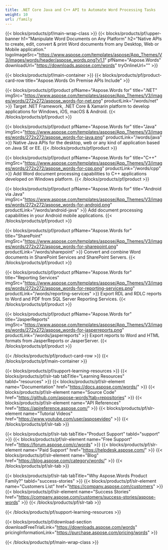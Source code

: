 ```yaml
---
title: .NET Core Java and C++ API to Automate Word Processing Tasks 
weight: 10
url: /family
---
```


{{< blocks/products/pf/main-wrap-class >}}
{{< blocks/products/pf/upper-banner h1="Manipulate Word Documents on Any Platform" h2="Native APIs to create, edit, convert & print Word documents from any Desktop, Web or Mobile application." logoImageSrc="https://www.aspose.com/templates/aspose/App_Themes/V3/images/words/header/aspose_words.png?v1.1" pfName="Aspose.Words" downloadUrl="https://downloads.aspose.com/words" tryOnlineUrl="" >}}

{{< blocks/products/pf/main-container >}}
{{< blocks/products/pf/product-card-row title="Aspose.Words On Premise APIs Include" >}}

{{< blocks/products/pf/product pfName="Aspose.Words for" title=".NET" imgSrc="https://www.aspose.com/templates/aspose/App_Themes/V3/images/words/272x272/aspose_words-for-net.png" productLink="/words/net" >}}
Target .NET Framework, .NET Core & Xamarin platform to develop applications for Windows, iOS, macOS & Android.
{{< /blocks/products/pf/product >}}

{{< blocks/products/pf/product pfName="Aspose.Words for" title="Java" imgSrc="https://www.aspose.com/templates/aspose/App_Themes/V3/images/words/272x272/aspose_words-for-java.png" productLink="/words/java" >}}
Native Java APIs for the desktop, web or any kind of application based on Java SE or EE.
{{< /blocks/products/pf/product >}}

{{< blocks/products/pf/product pfName="Aspose.Words for" title="C++" imgSrc="https://www.aspose.com/templates/aspose/App_Themes/V3/images/words/272x272/aspose_words-for-cpp.png" productLink="/words/cpp" >}}
Add Word document processing capabilities to C++ applications developed on Windows platform.
{{< /blocks/products/pf/product >}}

{{< blocks/products/pf/product pfName="Aspose.Words for" title="Android via Java" imgSrc="https://www.aspose.com/templates/aspose/App_Themes/V3/images/words/272x272/aspose_words-for-android.png" productLink="/words/android-java" >}}
Add document processing capabilities in your Android mobile applications.
{{< /blocks/products/pf/product >}}

{{< blocks/products/pf/product pfName="Aspose.Words for" title="SharePoint" imgSrc="https://www.aspose.com/templates/aspose/App_Themes/V3/images/words/272x272/aspose_words-for-sharepoint.png" productLink="/words/sharepoint" >}}
Convert and combine Word documents in SharePoint Services and SharePoint Servers.
{{< /blocks/products/pf/product >}}

{{< blocks/products/pf/product pfName="Aspose.Words for" title="Reporting Services" imgSrc="https://www.aspose.com/templates/aspose/App_Themes/V3/images/words/272x272/aspose_words-for-reporting-services.png" productLink="/words/reporting-services" >}}
Export RDL and RDLC reports to Word and PDF from SQL Server Reporting Services.
{{< /blocks/products/pf/product >}}

{{< blocks/products/pf/product pfName="Aspose.Words for" title="JasperReports" imgSrc="https://www.aspose.com/templates/aspose/App_Themes/V3/images/words/272x272/aspose_words-for-jasperreports.png" productLink="/words/jasperreports" >}}
Export reports to Word and HTML formats from JasperReports or JasperServer.
{{< /blocks/products/pf/product >}}

{{< /blocks/products/pf/product-card-row >}}
{{< /blocks/products/pf/main-container >}}

{{< blocks/products/pf/support-learning-resources >}}
{{< blocks/products/pf/slr-tab tabTitle="Learning Resources" tabId="resources" >}}
{{< blocks/products/pf/slr-element name="Documentation" href="https://docs.aspose.com/words/" >}}
{{< blocks/products/pf/slr-element name="Source Code" href="https://github.com/aspose-words?tab=repositories" >}}
{{< blocks/products/pf/slr-element name="API References" href="https://apireference.aspose.com/" >}}
{{< blocks/products/pf/slr-element name="Tutorial Videos" href="https://www.youtube.com/user/asposevideo" >}}
{{< /blocks/products/pf/slr-tab >}}

{{< blocks/products/pf/slr-tab tabTitle="Product Support" tabId="support" >}}
{{< blocks/products/pf/slr-element name="Free Support" href="https://forum.aspose.com/c/words" >}}
{{< blocks/products/pf/slr-element name="Paid Support" href="https://helpdesk.aspose.com/" >}}
{{< blocks/products/pf/slr-element name="Blog" href="https://blog.aspose.com/category/words/" >}}
{{< /blocks/products/pf/slr-tab >}}

{{< blocks/products/pf/slr-tab tabTitle="Why Aspose.Words Product Family?" tabId="success-stories" >}}
{{< blocks/products/pf/slr-element name="Customers List" href="https://company.aspose.com/customers" >}}
{{< blocks/products/pf/slr-element name="Success Stories" href="https://company.aspose.com/customers/success-stories/aspose-words" >}}
{{< /blocks/products/pf/slr-tab >}}

{{< /blocks/products/pf/support-learning-resources >}}

{{< blocks/products/pf/download-section downloadFreeTrialLink="https://downloads.aspose.com/words" pricingInformationLink="https://purchase.aspose.com/pricing/words" >}}

{{< /blocks/products/pf/main-wrap-class >}}